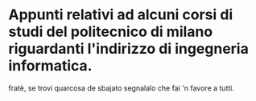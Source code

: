 # Appunti relativi ad alcuni corsi di studi del politecnico di milano riguardanti l'indirizzo di ingegneria informatica.

fratè, se trovi quarcosa de sbajato segnalalo che fai 'n favore a tutti.
